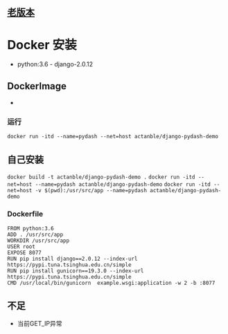 ## [老版本](./README.rst)

# Docker 安装

- python:3.6 - django-2.0.12


## DockerImage 
- 

### 运行
`docker run -itd --name=pydash --net=host actanble/django-pydash-demo`


## 自己安装
`docker build -t actanble/django-pydash-demo .`
`docker run -itd --net=host --name=pydash actanble/django-pydash-demo`
`docker run -itd --net=host -v $(pwd):/usr/src/app --name=pydash actanble/django-pydash-demo`


### Dockerfile 

```
FROM python:3.6
ADD . /usr/src/app 
WORKDIR /usr/src/app 
USER root 
EXPOSE 8077
RUN pip install django==2.0.12 --index-url https://pypi.tuna.tsinghua.edu.cn/simple
RUN pip install gunicorn==19.3.0 --index-url https://pypi.tuna.tsinghua.edu.cn/simple
CMD /usr/local/bin/gunicorn  example.wsgi:application -w 2 -b :8077
```

## 不足
- 当前GET_IP异常
